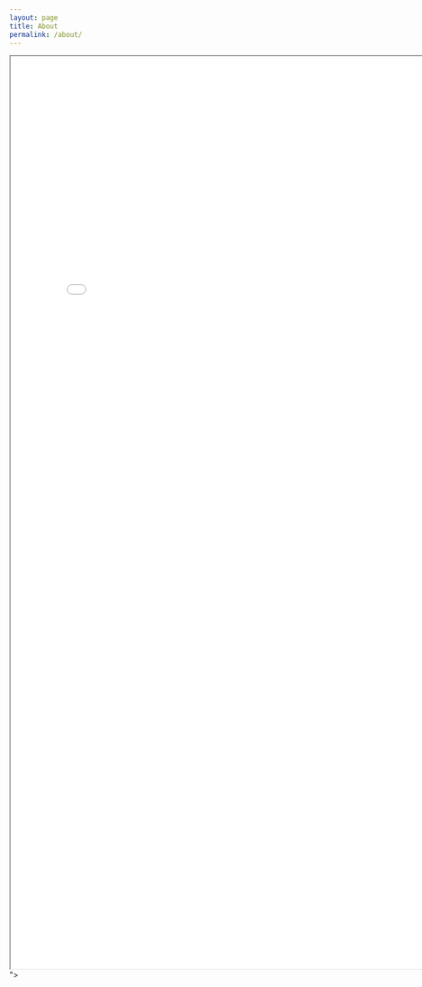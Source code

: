 ```yaml
---
layout: page
title: About
permalink: /about/
---
```


<iframe width="800" height="1620"  src="<iframe src="https://drive.google.com/file/d/0B3ENtnhv03ntd0tBMVVoT0tlQzNEYjRidWVlcmJIU3pUMVZJ/preview" width="640" height="480"></iframe>"></iframe>
